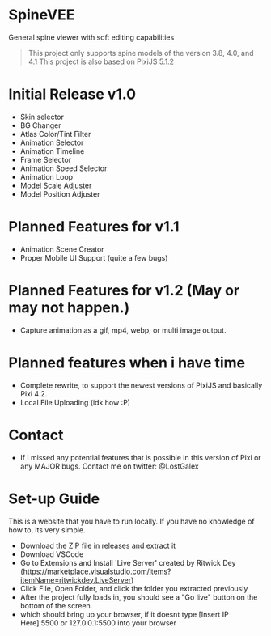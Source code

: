# SpineVEE
General spine viewer with soft editing capabilities

> This project only supports spine models of the version 3.8, 4.0, and 4.1
> This project is also based on PixiJS 5.1.2

# Initial Release v1.0
- Skin selector
- BG Changer
- Atlas Color/Tint Filter
- Animation Selector
- Animation Timeline
- Frame Selector
- Animation Speed Selector
- Animation Loop
- Model Scale Adjuster
- Model Position Adjuster

# Planned Features for v1.1
- Animation Scene Creator
- Proper Mobile UI Support (quite a few bugs)

# Planned Features for v1.2 (May or may not happen.)
- Capture animation as a gif, mp4, webp, or multi image output.

# Planned features when i have time
- Complete rewrite, to support the newest versions of PixiJS and basically Pixi 4.2.
- Local File Uploading (idk how :P)

# Contact
- If i missed any potential features that is possible in this version of Pixi or any MAJOR bugs. Contact me on twitter: @LostGalex

# Set-up Guide
This is a website that you have to run locally. If you have no knowledge of how to, its very simple.

- Download the ZIP file in releases and extract it 
- Download VSCode
- Go to Extensions and Install 'Live Server' created by Ritwick Dey (https://marketplace.visualstudio.com/items?itemName=ritwickdey.LiveServer)
- Click File, Open Folder, and click the folder you extracted previously
- After the project fully loads in, you should see a "Go live" button on the bottom of the screen.
- which should bring up your browser, if it doesnt type [Insert IP Here]:5500 or 127.0.0.1:5500 into your browser

